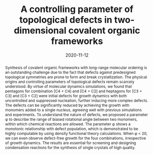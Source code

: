 ---
title: "A controlling parameter of topological defects in two-dimensional covalent organic frameworks"
authors:
- You-Liang Zhu
- Huan-Yu Zhao
- Cui-Liu Fu
- Zhan-Wei Li
- Zhao-Yan Sun
date: "2020-11-12"
doi: "10.1039/D0NR05303A"
publication_types: ["期刊文章"]
publication: "Nanoscale"
publication_short: "Nanoscale"
abstract: "<!--more-->
Synthesis of covalent organic frameworks with long-range  molecular ordering is an outstanding challenge due to the fact that  defects against predesigned topological symmetries are prone to form and  break crystallization. The physical origins and controlling parameters  of topological defects remain scarcely understood. By virtue of  molecular dynamics simulations, we found that pentagons for combination  [C4 + C4] and [C4 + C2] and heptagons for [C3 + C3] and [C3 + C2] were  initial defects for growth dynamics with both uncontrolled and  suppressed nucleation, further inducing more complex defects. The  defects can be significantly reduced by achieving the growth with  monomers added to a single nucleus, agreeing well with previous  simulations and experiments. To understand the nature of defects, we  proposed a parameter φ to describe the range of biased rotational angle  between two monomers, within which chemical reactions are allowed. The  parameter φ shows a monotonic relationship with defect population, which  is demonstrated to be highly computable by using density functional  theory calculations. When φ < 20, we can even observe defect-free  growth for the four combinations, irrespective of growth dynamics. The  results are essential for screening and designing condensation reactions  for the synthesis of single crystals of high quality."
url_pdf: "https://pubs.rsc.org/en/content/articlelanding/2020/nr/d0nr05303a"
---